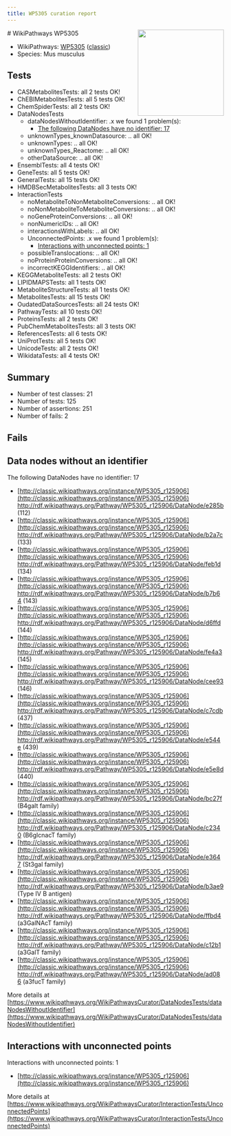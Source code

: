 ```yaml
---
title: WP5305 curation report
---
```


<img style="float: right; width: 200px" src="https://upload.wikimedia.org/wikipedia/commons/thumb/8/83/Wplogo_with_text_500.png/640px-Wplogo_with_text_500.png" />
# WikiPathways WP5305

* WikiPathways: [WP5305](https://wikipathways.org/pathways/WP5305) ([classic](https://classic.wikipathways.org/instance/WP5305))
* Species: Mus musculus
## Tests
* CASMetabolitesTests: all 2 tests OK!
* ChEBIMetabolitesTests: all 5 tests OK!
* ChemSpiderTests: all 2 tests OK!
* DataNodesTests
    * dataNodesWithoutIdentifier: .x we found 1 problem(s):
        * [The following DataNodes have no identifier: 17](#8792c497)
    * unknownTypes_knownDatasource: .. all OK!
    * unknownTypes: .. all OK!
    * unknownTypes_Reactome: .. all OK!
    * otherDataSource: .. all OK!
* EnsemblTests: all 4 tests OK!
* GeneTests: all 5 tests OK!
* GeneralTests: all 15 tests OK!
* HMDBSecMetabolitesTests: all 3 tests OK!
* InteractionTests
    * noMetaboliteToNonMetaboliteConversions: .. all OK!
    * noNonMetaboliteToMetaboliteConversions: .. all OK!
    * noGeneProteinConversions: .. all OK!
    * nonNumericIDs: .. all OK!
    * interactionsWithLabels: .. all OK!
    * UnconnectedPoints: .x we found 1 problem(s):
        * [Interactions with unconnected points: 1](#35a61ad9)
    * possibleTranslocations: .. all OK!
    * noProteinProteinConversions: .. all OK!
    * incorrectKEGGIdentifiers: .. all OK!
* KEGGMetaboliteTests: all 2 tests OK!
* LIPIDMAPSTests: all 1 tests OK!
* MetaboliteStructureTests: all 1 tests OK!
* MetabolitesTests: all 15 tests OK!
* OudatedDataSourcesTests: all 24 tests OK!
* PathwayTests: all 10 tests OK!
* ProteinsTests: all 2 tests OK!
* PubChemMetabolitesTests: all 3 tests OK!
* ReferencesTests: all 6 tests OK!
* UniProtTests: all 5 tests OK!
* UnicodeTests: all 2 tests OK!
* WikidataTests: all 4 tests OK!


## Summary

* Number of test classes: 21
* Number of tests: 125
* Number of assertions: 251
* Number of fails: 2

## Fails

<a name="8792c497" />

## Data nodes without an identifier

The following DataNodes have no identifier: 17

* [http://classic.wikipathways.org/instance/WP5305_r125906](http://classic.wikipathways.org/instance/WP5305_r125906) http://rdf.wikipathways.org/Pathway/WP5305_r125906/DataNode/e285b (112)
* [http://classic.wikipathways.org/instance/WP5305_r125906](http://classic.wikipathways.org/instance/WP5305_r125906) http://rdf.wikipathways.org/Pathway/WP5305_r125906/DataNode/b2a7c (133)
* [http://classic.wikipathways.org/instance/WP5305_r125906](http://classic.wikipathways.org/instance/WP5305_r125906) http://rdf.wikipathways.org/Pathway/WP5305_r125906/DataNode/feb1d (134)
* [http://classic.wikipathways.org/instance/WP5305_r125906](http://classic.wikipathways.org/instance/WP5305_r125906) http://rdf.wikipathways.org/Pathway/WP5305_r125906/DataNode/b7b64 (143)
* [http://classic.wikipathways.org/instance/WP5305_r125906](http://classic.wikipathways.org/instance/WP5305_r125906) http://rdf.wikipathways.org/Pathway/WP5305_r125906/DataNode/d6ffd (144)
* [http://classic.wikipathways.org/instance/WP5305_r125906](http://classic.wikipathways.org/instance/WP5305_r125906) http://rdf.wikipathways.org/Pathway/WP5305_r125906/DataNode/fe4a3 (145)
* [http://classic.wikipathways.org/instance/WP5305_r125906](http://classic.wikipathways.org/instance/WP5305_r125906) http://rdf.wikipathways.org/Pathway/WP5305_r125906/DataNode/cee93 (146)
* [http://classic.wikipathways.org/instance/WP5305_r125906](http://classic.wikipathways.org/instance/WP5305_r125906) http://rdf.wikipathways.org/Pathway/WP5305_r125906/DataNode/c7cdb (437)
* [http://classic.wikipathways.org/instance/WP5305_r125906](http://classic.wikipathways.org/instance/WP5305_r125906) http://rdf.wikipathways.org/Pathway/WP5305_r125906/DataNode/e544e (439)
* [http://classic.wikipathways.org/instance/WP5305_r125906](http://classic.wikipathways.org/instance/WP5305_r125906) http://rdf.wikipathways.org/Pathway/WP5305_r125906/DataNode/e5e8d (440)
* [http://classic.wikipathways.org/instance/WP5305_r125906](http://classic.wikipathways.org/instance/WP5305_r125906) http://rdf.wikipathways.org/Pathway/WP5305_r125906/DataNode/bc27f (B4galt family)
* [http://classic.wikipathways.org/instance/WP5305_r125906](http://classic.wikipathways.org/instance/WP5305_r125906) http://rdf.wikipathways.org/Pathway/WP5305_r125906/DataNode/c2340 (B6glcnacT family)
* [http://classic.wikipathways.org/instance/WP5305_r125906](http://classic.wikipathways.org/instance/WP5305_r125906) http://rdf.wikipathways.org/Pathway/WP5305_r125906/DataNode/e3647 (St3gal family)
* [http://classic.wikipathways.org/instance/WP5305_r125906](http://classic.wikipathways.org/instance/WP5305_r125906) http://rdf.wikipathways.org/Pathway/WP5305_r125906/DataNode/b3ae9 (Type IV B antigen)
* [http://classic.wikipathways.org/instance/WP5305_r125906](http://classic.wikipathways.org/instance/WP5305_r125906) http://rdf.wikipathways.org/Pathway/WP5305_r125906/DataNode/ffbd4 (a3GalNAcT
family)
* [http://classic.wikipathways.org/instance/WP5305_r125906](http://classic.wikipathways.org/instance/WP5305_r125906) http://rdf.wikipathways.org/Pathway/WP5305_r125906/DataNode/c12b1 (a3GalT family)
* [http://classic.wikipathways.org/instance/WP5305_r125906](http://classic.wikipathways.org/instance/WP5305_r125906) http://rdf.wikipathways.org/Pathway/WP5305_r125906/DataNode/ad086 (a3fucT family)


More details at [https://www.wikipathways.org/WikiPathwaysCurator/DataNodesTests/dataNodesWithoutIdentifier](https://www.wikipathways.org/WikiPathwaysCurator/DataNodesTests/dataNodesWithoutIdentifier)

<a name="35a61ad9" />

## Interactions with unconnected points

Interactions with unconnected points: 1

* [http://classic.wikipathways.org/instance/WP5305_r125906](http://classic.wikipathways.org/instance/WP5305_r125906)


More details at [https://www.wikipathways.org/WikiPathwaysCurator/InteractionTests/UnconnectedPoints](https://www.wikipathways.org/WikiPathwaysCurator/InteractionTests/UnconnectedPoints)

